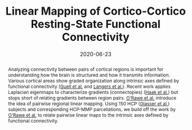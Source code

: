 ---
title: "Linear Mapping of Cortico-Cortico Resting-State Functional Connectivity"
authors:
  - Kristian Eschenburg
  - David Haynor
  - Tom Grabowski
date: "2020-06-23"
doi: ""

# Schedule page publish date (NOT publication's date).
publishDate: "2020-06-22"

# Publication type.
# Legend: 0 = Uncategorized; 1 = Conference paper; 2 = Journal article;
# 3 = Preprint / Working Paper; 4 = Report; 5 = Book; 6 = Book section;
# 7 = Thesis; 8 = Patent
publication_types: ["0"]

# Publication name and optional abbreviated publication name.
publication: ""
publication_short: ""

abstract: Analyzing connectivity between pairs of cortical regions is important for understanding how the brain is structured and how it transmits information. Various cortical areas show graded organization along intrinsic axes defined by functional connectivity ([Guell et al.](https://elifesciences.org/articles/36652) and [Langers et al.](https://www.ncbi.nlm.nih.gov/pmc/articles/PMC3412441/)). Recent work applies Laplacian eigenmaps to characterize gradients (connectopies) ([Haak et al.](https://www.sciencedirect.com/science/article/pii/S1053811917305463)) but stops short of relating gradients between region pairs. [O'Rawe et al.](https://www.eneuro.org/content/early/2020/01/27/ENEURO.0532-19.2019/tab-article-info?versioned=true) introduce the idea of pairwise regional linear mapping. Using 150 HCP ([Glasser et al.](https://www.ncbi.nlm.nih.gov/pmc/articles/PMC3720813/)) subjects and corresponding HCP-MMP parcellations, we build off the work by [O'Rawe et al.](https://www.eneuro.org/content/early/2020/01/27/ENEURO.0532-19.2019/tab-article-info?versioned=true) to relate pairwise linear maps to the intrinsic axes defined by functional connectivity.


# Summary. An optional shortened abstract.
summary: Using non-linear dimensionality reduction of functional brain connectivity patterns, and multivariate spatial statistics to characterize the functional embeddings, we analyze the spatial relationships between pairs of cortical regions to better examine how pairs of cortical regions connect and relate to one another.

tags:
- Laplacian eigenmaps
- geodesics
- Procrustes
- dimensionality reduction
featured: true

url_pdf: ''
url_code: ''
url_dataset: ''
url_poster: 'files/topography_OHBM20.pdf'
url_project: ''
url_slides: ''
url_source: ''
url_video: ''

# Featured image
# To use, add an image named `featured.jpg/png` to your page's folder. 
image:
  caption: ""
  focal_point: ""
  preview_only: false

# Associated Projects (optional).
#   Associate this publication with one or more of your projects.
#   Simply enter your project's folder or file name without extension.
#   E.g. `internal-project` references `content/project/internal-project/index.md`.
#   Otherwise, set `projects: []`.
projects:
 - internal-project

# Slides (optional).
#   Associate this publication with Markdown slides.
#   Simply enter your slide deck's filename without extension.
#   E.g. `slides: "example"` references `content/slides/example/index.md`.
#   Otherwise, set `slides: ""`.
# slides: example
---